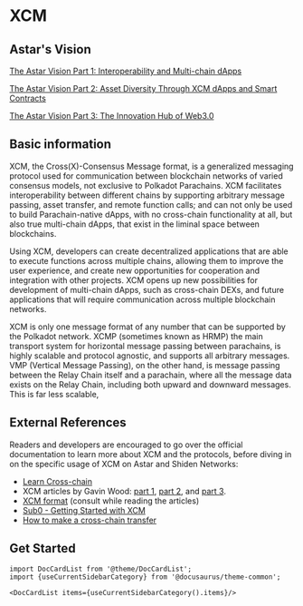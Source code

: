 # XCM

## Astar's Vision

[The Astar Vision Part 1: Interoperability and Multi-chain dApps](https://medium.com/astar-network/the-astar-vision-part-1-interoperability-and-multi-chain-dapps-30f014087831)

[The Astar Vision Part 2: Asset Diversity Through XCM dApps and Smart Contracts](https://medium.com/astar-network/the-astar-vision-part-2-asset-diversity-through-xcm-dapps-and-smart-contracts-3a689dee5b77)

[The Astar Vision Part 3: The Innovation Hub of Web3.0](https://medium.com/astar-network/the-astar-vision-part-3-the-innovation-hub-of-web3-0-1cace547aba3)


## Basic information

XCM, the Cross(X)-Consensus Message format, is a generalized messaging protocol used for communication between blockchain networks of varied consensus models, not exclusive to Polkadot Parachains. XCM facilitates interoperability between different chains by supporting arbitrary message passing, asset transfer, and remote function calls; and can not only be used to build Parachain-native dApps, with no cross-chain functionality at all, but also true multi-chain dApps, that exist in the liminal space between blockchains.

Using XCM, developers can create decentralized applications that are able to execute functions across multiple chains, allowing them to improve the user experience, and create new opportunities for cooperation and integration with other projects. XCM opens up new possibilities for development of multi-chain dApps, such as cross-chain DEXs, and future applications that will require communication across multiple blockchain networks.

XCM is only one message format of any number that can be supported by the Polkadot network. XCMP (sometimes known as HRMP) the main transport system for horizontal message passing between parachains, is highly scalable and protocol agnostic, and supports all arbitrary messages. VMP (Vertical Message Passing), on the other hand, is message passing between the Relay Chain itself and a parachain, where all the message data exists on the Relay Chain, including both upward and downward messages. This is far less scalable,

## External References

Readers and developers are encouraged to go over the official documentation to learn more about XCM and the protocols, before diving in on the specific usage of XCM on Astar and Shiden Networks:

- [Learn Cross-chain](https://wiki.polkadot.network/docs/learn-crosschain)
- XCM articles by Gavin Wood: [part 1](https://medium.com/polkadot-network/xcm-the-cross-consensus-message-format-3b77b1373392), [part 2](https://medium.com/polkadot-network/xcm-part-ii-versioning-and-compatibility-b313fc257b83), and [part 3](https://medium.com/polkadot-network/xcm-part-iii-execution-and-error-management-ceb8155dd166).
- [XCM format](https://github.com/paritytech/xcm-format) (consult while reading the articles)
- [Sub0 - Getting Started with XCM](https://www.youtube.com/watch?v=5cgq5jOZx9g)
- [How to make a cross-chain transfer](https://www.youtube.com/watch?v=5cgq5jOZx9g)

## Get Started

```mdx-code-block
import DocCardList from '@theme/DocCardList';
import {useCurrentSidebarCategory} from '@docusaurus/theme-common';

<DocCardList items={useCurrentSidebarCategory().items}/>
```
